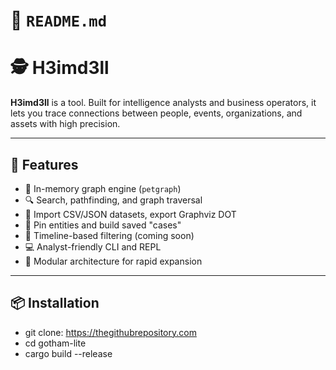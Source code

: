 # 📄 `README.md`

# 🕵️ H3imd3ll

**H3imd3ll** is a tool. Built for intelligence analysts and business operators, it lets you trace connections between people, events, organizations, and assets with high precision.

---

## 🚀 Features

- 🧠 In-memory graph engine (`petgraph`)
- 🔍 Search, pathfinding, and graph traversal
- 📁 Import CSV/JSON datasets, export Graphviz DOT
- 🧷 Pin entities and build saved "cases"
- 🧭 Timeline-based filtering (coming soon)
- 💻 Analyst-friendly CLI and REPL
- 🧩 Modular architecture for rapid expansion

---

## 📦 Installation

- git clone: https://thegithubrepository.com
- cd gotham-lite
- cargo build --release

